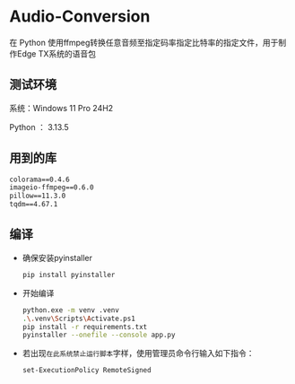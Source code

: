 # Audio-Conversion
在 Python 使用ffmpeg转换任意音频至指定码率指定比特率的指定文件，用于制作Edge TX系统的语音包

## 测试环境
系统：Windows 11 Pro 24H2

Python ： 3.13.5

## 用到的库
```txt
colorama==0.4.6
imageio-ffmpeg==0.6.0
pillow==11.3.0
tqdm==4.67.1
```

## 编译
+ 确保安装pyinstaller
  ```bash
  pip install pyinstaller
  ```
+ 开始编译
  ```bash
  python.exe -m venv .venv
  .\.venv\Scripts\Activate.ps1
  pip install -r requirements.txt
  pyinstaller --onefile --console app.py
  ```
+ 若出现`在此系统禁止运行脚本`字样，使用管理员命令行输入如下指令：
  ```bash
  set-ExecutionPolicy RemoteSigned
  ```

